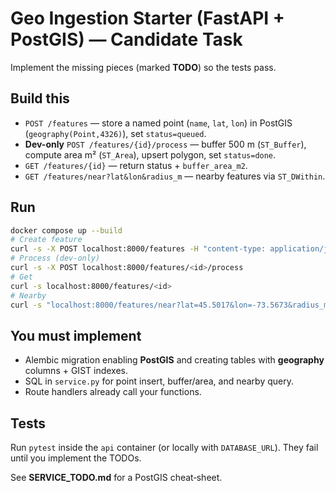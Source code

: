 # Geo Ingestion Starter (FastAPI + PostGIS) — Candidate Task

Implement the missing pieces (marked **TODO**) so the tests pass.

## Build this
- `POST /features` — store a named point (`name`, `lat`, `lon`) in PostGIS (`geography(Point,4326)`), set `status=queued`.
- **Dev-only** `POST /features/{id}/process` — buffer 500 m (`ST_Buffer`), compute area m² (`ST_Area`), upsert polygon, set `status=done`.
- `GET /features/{id}` — return status + `buffer_area_m2`.
- `GET /features/near?lat&lon&radius_m` — nearby features via `ST_DWithin`.

## Run
```bash
docker compose up --build
# Create feature
curl -s -X POST localhost:8000/features -H "content-type: application/json" -d '{ "name":"Site A","lat":45.5017,"lon":-73.5673 }'
# Process (dev-only)
curl -s -X POST localhost:8000/features/<id>/process
# Get
curl -s localhost:8000/features/<id>
# Nearby
curl -s "localhost:8000/features/near?lat=45.5017&lon=-73.5673&radius_m=1000"
```

## You must implement
- Alembic migration enabling **PostGIS** and creating tables with **geography** columns + GIST indexes.
- SQL in `service.py` for point insert, buffer/area, and nearby query.
- Route handlers already call your functions.

## Tests
Run `pytest` inside the `api` container (or locally with `DATABASE_URL`). They fail until you implement the TODOs.

See **SERVICE_TODO.md** for a PostGIS cheat‑sheet.
